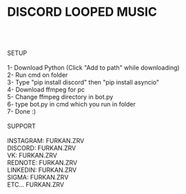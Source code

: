 # DISCORD LOOPED MUSIC
</BR>
</BR>
</BR>
SETUP</BR>
</BR>
1- Download Python (Click "Add to path" while downloading)
</BR>
2- Run cmd on folder</BR>
3- Type "pip install discord" then "pip install asyncio"</BR>
4- Download ffmpeg for pc</BR>
5- Change ffmpeg directory in bot.py</BR>
6- type bot.py in cmd which you run in folder</BR>
7- Done :)</BR>
</BR>
SUPPORT</BR>
</BR>
INSTAGRAM:  FURKAN.ZRV</BR>
DISCORD:    FURKAN.ZRV</BR>
VK:         FURKAN.ZRV</BR>
REDNOTE:    FURKAN.ZRV</BR>
LINKEDIN:   FURKAN.ZRV</BR>
SIGMA:      FURKAN.ZRV</BR>
ETC...      FURKAN.ZRV</BR>
